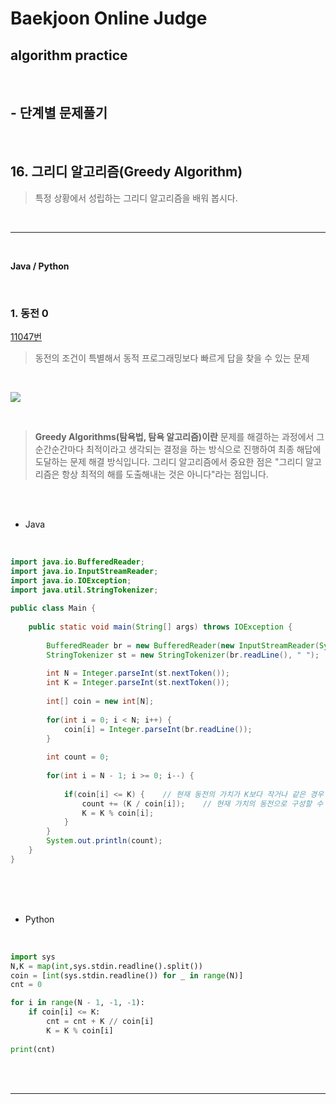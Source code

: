 # Baekjoon Online Judge

## algorithm practice
<br>

## - 단계별 문제풀기
<br>

## 16. 그리디 알고리즘(Greedy Algorithm)

> 특정 상황에서 성립하는 그리디 알고리즘을 배워 봅시다.

<br>

---

<br>

**Java / Python**

<br>

### 1. 동전 0
[11047번](https://www.acmicpc.net/problem/11047) 
> 동전의 조건이 특별해서 동적 프로그래밍보다 빠르게 답을 찾을 수 있는 문제

<br>

![](https://images.velog.io/images/jini_eun/post/b300dd9e-47b1-4013-865f-0c34a282f51d/image.png)

<br>

> **Greedy Algorithms(탐욕법, 탐욕 알고리즘)이란**
문제를 해결하는 과정에서 그 순간순간마다 최적이라고 생각되는 결정을 하는 방식으로 진행하여 최종 해답에 도달하는 문제 해결 방식입니다.
그리디 알고리즘에서 중요한 점은 "그리디 알고리즘은 항상 최적의 해를 도출해내는 것은 아니다"라는 점입니다.

<br><br>

- Java

<br>

```java
import java.io.BufferedReader;
import java.io.InputStreamReader;
import java.io.IOException;
import java.util.StringTokenizer;
 
public class Main {
 
	public static void main(String[] args) throws IOException {
 
		BufferedReader br = new BufferedReader(new InputStreamReader(System.in));
		StringTokenizer st = new StringTokenizer(br.readLine(), " ");
		
		int N = Integer.parseInt(st.nextToken());
		int K = Integer.parseInt(st.nextToken());
		
		int[] coin = new int[N];
		
		for(int i = 0; i < N; i++) {
			coin[i] = Integer.parseInt(br.readLine());
		}
		
		int count = 0;
 
		for(int i = N - 1; i >= 0; i--) {
			
			if(coin[i] <= K) {    // 현재 동전의 가치가 K보다 작거나 같은 경우				
				count += (K / coin[i]);    // 현재 가치의 동전으로 구성할 수 있는 개수를 더한다.
				K = K % coin[i];
			}
		}
		System.out.println(count);
	} 
}
```


<br><br><br>

- Python 

<br>

```python
import sys
N,K = map(int,sys.stdin.readline().split())
coin = [int(sys.stdin.readline()) for _ in range(N)]
cnt = 0

for i in range(N - 1, -1, -1):
    if coin[i] <= K:
        cnt = cnt + K // coin[i]
        K = K % coin[i]
		
print(cnt)
```

<br><br>

---

<br>

